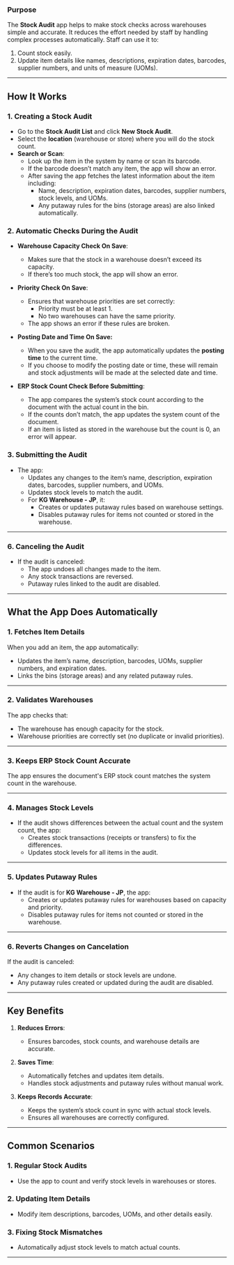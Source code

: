 ### **Purpose**

The **Stock Audit** app helps to make stock checks across warehouses simple and accurate. It reduces the effort needed by staff by handling complex processes automatically. Staff can use it to:

1. Count stock easily.
2. Update item details like names, descriptions, expiration dates, barcodes, supplier numbers, and units of measure (UOMs).

---
## **How It Works**

### 1. **Creating a Stock Audit**

- Go to the **Stock Audit List** and click **New Stock Audit**.
- Select the **location** (warehouse or store) where you will do the stock count. 
- **Search or Scan**:
    - Look up the item in the system by name or scan its barcode.
    - If the barcode doesn’t match any item, the app will show an error.
    - After saving the app fetches the latest information about the item including:
        - Name, description, expiration dates, barcodes, supplier numbers, stock levels, and UOMs.
	    - Any putaway rules for the bins (storage areas) are also linked automatically.
### 2. **Automatic Checks During the Audit**

- **Warehouse Capacity Check On Save**:
    - Makes sure that the stock in a warehouse doesn’t exceed its capacity.
    - If there’s too much stock, the app will show an error.
    
- **Priority Check On Save**:
    - Ensures that warehouse priorities are set correctly:
        - Priority must be at least 1.
        - No two warehouses can have the same priority.
    - The app shows an error if these rules are broken.

- **Posting Date and Time On Save:**
	- When you save the audit, the app automatically updates the **posting time** to the current time.
	- If you choose to modify the posting date or time, these will remain and stock adjustments will be made at the selected date and time.	
	
- **ERP Stock Count Check Before Submitting**:
    - The app compares the system’s stock count according to the document with the actual count in the bin.
    - If the counts don’t match, the app updates the system count of the document.
    - If an item is listed as stored in the warehouse but the count is 0, an error will appear.

### 3. **Submitting the Audit**

- The app:
    - Updates any changes to the item’s name, description, expiration dates, barcodes, supplier numbers, and UOMs.
    - Updates stock levels to match the audit.
    - For **KG Warehouse - JP**, it:
        - Creates or updates putaway rules based on warehouse settings.
        - Disables putaway rules for items not counted or stored in the warehouse.

---

### 6. **Canceling the Audit**

- If the audit is canceled:
    - The app undoes all changes made to the item.
    - Any stock transactions are reversed.
    - Putaway rules linked to the audit are disabled.

---
## **What the App Does Automatically**

### **1. Fetches Item Details**

When you add an item, the app automatically:

- Updates the item’s name, description, barcodes, UOMs, supplier numbers, and expiration dates.
- Links the bins (storage areas) and any related putaway rules.

---
### **2. Validates Warehouses**

The app checks that:

- The warehouse has enough capacity for the stock.
- Warehouse priorities are correctly set (no duplicate or invalid priorities).

---
### **3. Keeps ERP Stock Count Accurate**

The app ensures the document's ERP stock count matches the system count in the warehouse.

---
### **4. Manages Stock Levels**

- If the audit shows differences between the actual count and the system count, the app:
    - Creates stock transactions (receipts or transfers) to fix the differences.
    - Updates stock levels for all items in the audit.

---
### **5. Updates Putaway Rules**

- If the audit is for **KG Warehouse - JP**, the app:
    - Creates or updates putaway rules for warehouses based on capacity and priority.
    - Disables putaway rules for items not counted or stored in the warehouse.

---
### **6. Reverts Changes on Cancelation**

If the audit is canceled:
- Any changes to item details or stock levels are undone.
- Any putaway rules created or updated during the audit are disabled.

---
## **Key Benefits**

1. **Reduces Errors**:    
    - Ensures barcodes, stock counts, and warehouse details are accurate.
    
2. **Saves Time**:
    - Automatically fetches and updates item details.
    - Handles stock adjustments and putaway rules without manual work.
    
3. **Keeps Records Accurate**:
    - Keeps the system’s stock count in sync with actual stock levels.
    - Ensures all warehouses are correctly configured.

---

## **Common Scenarios**

### **1. Regular Stock Audits**

- Use the app to count and verify stock levels in warehouses or stores.

### **2. Updating Item Details**

- Modify item descriptions, barcodes, UOMs, and other details easily.

### **3. Fixing Stock Mismatches**

- Automatically adjust stock levels to match actual counts.

---